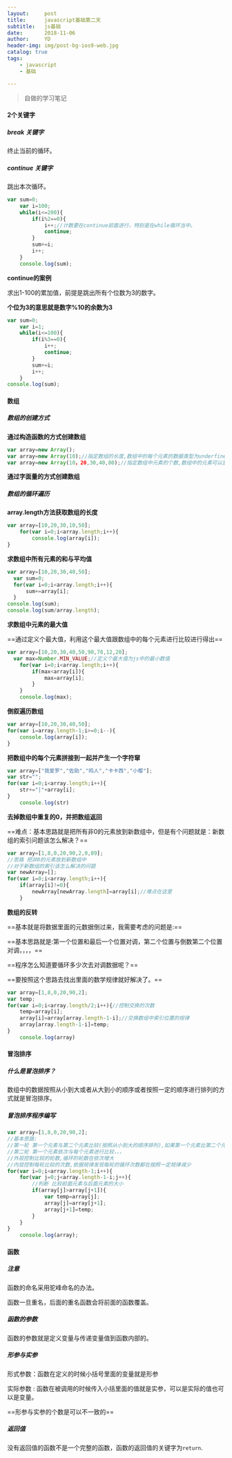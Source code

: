 ```yaml
---
layout:     post
title:      javascript基础第二天
subtitle:   js基础
date:       2018-11-06
author:     YD
header-img: img/post-bg-ios9-web.jpg
catalog: true
tags:
    - javascript
    - 基础

---
```


> 自做的学习笔记

#### 2个关键字

##### break 关键字

终止当前的循环。

##### continue 关键字

跳出本次循环。

```javascript
var sum=0;
    var i=100;
    while(i<=200){
        if(i%2==0){
            i++;//计数要在continue前面进行，特别是在while循环当中。
            continue;
        }
        sum+=i;
        i++;
    }
    console.log(sum);
```

**continue的案例**

求出1-100的累加值，前提是跳出所有个位数为3的数字。

**个位为3的意思就是数字%10的余数为3**

```javascript
var sum=0;
    var i=1;
    while(i<=100){
        if(i%3==0){
            i++;
            continue;
        }
        sum+=i;
        i++;
    }
console.log(sum);
```

#### 数组

##### 数组的创建方式

**通过构造函数的方式创建数组**

```javascript
var array=new Array();
var array=new Array(10);//指定数组的长度,数组中的每个元素的数据类型为underfined
var array=new Array(10，20,30,40,80);//指定数组中元素的个数,数组中的元素可以重复
```

**通过字面量的方式创建数组**

##### 数组的循环遍历

**array.length方法获取数组的长度**

```javascript
var array=[10,20,30,10,50];
    for(var i=0;i<array.length;i++){
        console.log(array[i]);
}
```

**求数组中所有元素的和与平均值**

```javascript
var array=[10,20,30,40,50];
  var sum=0;
  for(var i=0;i<array.length;i++){
      sum+=array[i];
  }
console.log(sum);
console.log(sum/array.length);
```

**求数组中元素的最大值**

==通过定义个最大值，利用这个最大值跟数组中的每个元素进行比较进行得出==

```javascript
var array=[10,20,30,40,50,90,78,12,20];
  var max=Number.MIN_VALUE;//定义个最大值为js中的最小数值
    for(var i=0;i<array.length;i++){
        if(max<array[i]){
            max=array[i];
        }
    }
    console.log(max);
```

**倒叙遍历数组**

```javascript
var array=[10,20,30,40,50];
for(var i=array.length-1;i>=0;i--){
    console.log(array[i]);
}
```

**把数组中的每个元素拼接到一起并产生一个字符窜**

```javascript
var array=["我爱罗","佐助","鸣人","卡卡西","小樱"];
var str="";
for(var i=0;i<array.length;i++){
    str+="|"+array[i];
}
    console.log(str)
```

**去掉数组中重复的0，并把数组返回**

==难点：基本思路就是把所有非0的元素放到新数组中，但是有个问题就是：新数组的索引问题该怎么解决？==

```javascript
var array=[1,8,0,20,90,2,0,89];
//思路 把非0的元素放到新数组中
//对于新数组的索引该怎么解决的问题
var newArray=[];
for(var i=0;i<array.length;i++){
    if(array[i]!=0){
        newArray[newArray.length]=array[i];//难点在这里
    }
```

**数组的反转**

==基本就是将数据里面的元数据倒过来，我需要考虑的问题是:==

==基本思路就是:第一个位置和最后一个位置对调，第二个位置与倒数第二个位置对调，，，，==

==程序怎么知道要循环多少次去对调数据呢？==

==要按照这个思路去找出里面的数学规律就好解决了。==

```javascript
var array=[1,8,0,20,90,2];
var temp;
for(var i=0;i<array.length/2;i++){//控制交换的次数
    temp=array[i];
    array[i]=array[array.length-1-i];//交换数组中索引位置的规律
    array[array.length-1-i]=temp;
}
    console.log(array)
```

#### 冒泡排序

##### 什么是冒泡排序？

数组中的数据按照从小到大或者从大到小的顺序或者按照一定的顺序进行排列的方式就是冒泡排序。

##### 冒泡排序程序编写

```javascript
var array=[1,8,0,20,90,2];
//基本思路:
//第一轮 第一个元素与第二个元素比较(按照从小到大的顺序排列),如果第一个元素比第二个元素大，调换顺序，调换后，再用第二个元素与第三个元素比较，，，
//第二轮 第一个元素依次与每个元素进行比较，，，
//外层控制比较的轮数,循环的轮数在依次增大
//内层控制每轮比较的次数,依据规律发现每轮的循环次数都在按照一定规律减少
for(var i=0;i<array.length-1;i++){
    for(var j=0;j<array.length-1-i;j++){
        //判断 比较前面元素与后面元素的大小
        if(array[j]>array[j+1]){
            var temp=array[j];
            array[j]=array[j+1];
            array[j+1]=temp;
        }
    }
}
    console.log(array);
```

#### 函数

##### 注意

函数的命名采用驼峰命名的办法。

函数一旦重名，后面的重名函数会将前面的函数覆盖。

##### 函数的参数

函数的参数就是定义变量与传递变量值到函数内部的。

##### 形参与实参

形式参数：函数在定义的时候小括号里面的变量就是形参

实际参数 : 函数在被调用的时候传入小括里面的值就是实参，可以是实际的值也可以是变量。

==形参与实参的个数是可以不一致的==

##### 返回值

没有返回值的函数不是一个完整的函数，函数的返回值的关键字为`return`.





